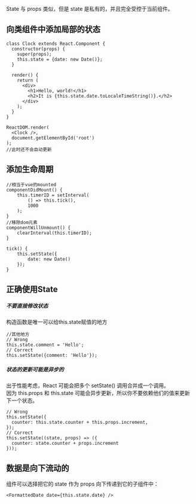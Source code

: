 State 与 props 类似，但是 state 是私有的，并且完全受控于当前组件。
## 向类组件中添加局部的状态
```
class Clock extends React.Component {
  constructor(props) {
    super(props);
    this.state = {date: new Date()};
  }

  render() {
    return (
      <div>
        <h1>Hello, world!</h1>
        <h2>It is {this.state.date.toLocaleTimeString()}.</h2>
      </div>
    );
  }
}

ReactDOM.render(
  <Clock />,
  document.getElementById('root')
);
//此时还不会自动更新
```
## 添加生命周期
```
//相当于vue的mounted
componentDidMount() {
    this.timerID = setInterval(
        () => this.tick(),
        1000
    );
}
//移除dom元素
componentWillUnmount() {
    clearInterval(this.timerID);
}

tick() {
    this.setState({
        date: new Date()
    });
}
```
## 正确使用State
##### 不要直接修改状态
构造函数是唯一可以给this.state赋值的地方
```
//其他地方
// Wrong
this.state.comment = 'Hello';
// Correct
this.setState({comment: 'Hello'});
```
##### 状态的更新可能是异步的
出于性能考虑，React 可能会把多个 setState() 调用合并成一个调用。  
因为 this.props 和 this.state 可能会异步更新，所以你不要依赖他们的值来更新下一个状态。
```
// Wrong
this.setState({
  counter: this.state.counter + this.props.increment,
});
// Correct
this.setState((state, props) => ({
  counter: state.counter + props.increment
}));
```
## 数据是向下流动的
组件可以选择把它的 state 作为 props 向下传递到它的子组件中：
```
<FormattedDate date={this.state.date} />
```
